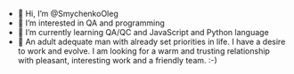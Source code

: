 - 👋 Hi, I’m @SmychenkoOleg
- 👀 I’m interested in QA and programming
- 🌱 I’m currently learning QA/QC and JavaScript and Python language
- 💞️ An adult adequate man with already set priorities in life. I have a desire to work and evolve. I am looking for a warm and trusting relationship with pleasant, interesting work and a friendly team. :-)

<!---
SmychenkoOleg/SmychenkoOleg is a ✨ special ✨ repository because its `README.md` (this file) appears on your GitHub profile.
You can click the Preview link to take a look at your changes.
--->
